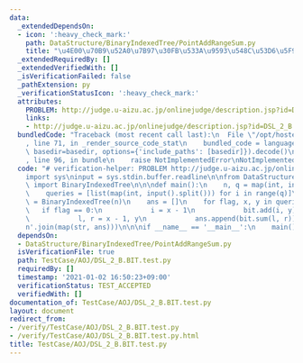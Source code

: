```yaml
---
data:
  _extendedDependsOn:
  - icon: ':heavy_check_mark:'
    path: DataStructure/BinaryIndexedTree/PointAddRangeSum.py
    title: "\u4E00\u70B9\u52A0\u7B97\u30FB\u533A\u9593\u548C\u53D6\u5F97"
  _extendedRequiredBy: []
  _extendedVerifiedWith: []
  _isVerificationFailed: false
  _pathExtension: py
  _verificationStatusIcon: ':heavy_check_mark:'
  attributes:
    PROBLEM: http://judge.u-aizu.ac.jp/onlinejudge/description.jsp?id=DSL_2_B
    links:
    - http://judge.u-aizu.ac.jp/onlinejudge/description.jsp?id=DSL_2_B
  bundledCode: "Traceback (most recent call last):\n  File \"/opt/hostedtoolcache/Python/3.10.2/x64/lib/python3.10/site-packages/onlinejudge_verify/documentation/build.py\"\
    , line 71, in _render_source_code_stat\n    bundled_code = language.bundle(stat.path,\
    \ basedir=basedir, options={'include_paths': [basedir]}).decode()\n  File \"/opt/hostedtoolcache/Python/3.10.2/x64/lib/python3.10/site-packages/onlinejudge_verify/languages/python.py\"\
    , line 96, in bundle\n    raise NotImplementedError\nNotImplementedError\n"
  code: "# verification-helper: PROBLEM http://judge.u-aizu.ac.jp/onlinejudge/description.jsp?id=DSL_2_B\n\
    import sys\ninput = sys.stdin.buffer.readline\n\nfrom DataStructure.BinaryIndexedTree.PointAddRangeSum\
    \ import BinaryIndexedTree\n\n\ndef main():\n    n, q = map(int, input().split())\n\
    \    queries = [list(map(int, input().split())) for i in range(q)]\n\n    bit\
    \ = BinaryIndexedTree(n)\n    ans = []\n    for flag, x, y in queries:\n     \
    \   if flag == 0:\n            i = x - 1\n            bit.add(i, y)\n        else:\n\
    \            l, r = x - 1, y\n            ans.append(bit.sum(l, r))\n\n    print('\\\
    n'.join(map(str, ans)))\n\n\nif __name__ == '__main__':\n    main()\n"
  dependsOn:
  - DataStructure/BinaryIndexedTree/PointAddRangeSum.py
  isVerificationFile: true
  path: TestCase/AOJ/DSL_2_B.BIT.test.py
  requiredBy: []
  timestamp: '2021-01-02 16:50:23+09:00'
  verificationStatus: TEST_ACCEPTED
  verifiedWith: []
documentation_of: TestCase/AOJ/DSL_2_B.BIT.test.py
layout: document
redirect_from:
- /verify/TestCase/AOJ/DSL_2_B.BIT.test.py
- /verify/TestCase/AOJ/DSL_2_B.BIT.test.py.html
title: TestCase/AOJ/DSL_2_B.BIT.test.py
---
```

